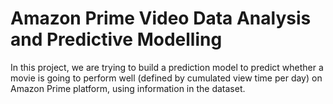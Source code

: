 # Amazon Prime Video Data Analysis and Predictive Modelling

In this project, we are trying to build a prediction model to predict whether a movie is going to perform well (defined by cumulated view time per day) on Amazon Prime platform, using information in the dataset. 
